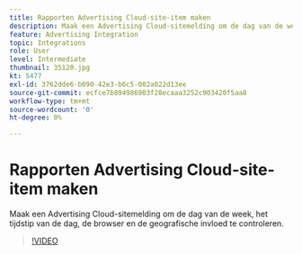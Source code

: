 ```yaml
---
title: Rapporten Advertising Cloud-site-item maken
description: Maak een Advertising Cloud-sitemelding om de dag van de week, het tijdstip van de dag, de browser en de geografische invloed te controleren.
feature: Advertising Integration
topic: Integrations
role: User
level: Intermediate
thumbnail: 35120.jpg
kt: 5477
exl-id: 3762dde6-b090-42e3-b6c5-002a022d13ee
source-git-commit: ecfce7b894986903f28ecaaa3252c903420f5aa8
workflow-type: tm+mt
source-wordcount: '0'
ht-degree: 0%

---
```


# Rapporten Advertising Cloud-site-item maken

Maak een Advertising Cloud-sitemelding om de dag van de week, het tijdstip van de dag, de browser en de geografische invloed te controleren.

>[!VIDEO](https://video.tv.adobe.com/v/35120/?quality=12&learn=on)
